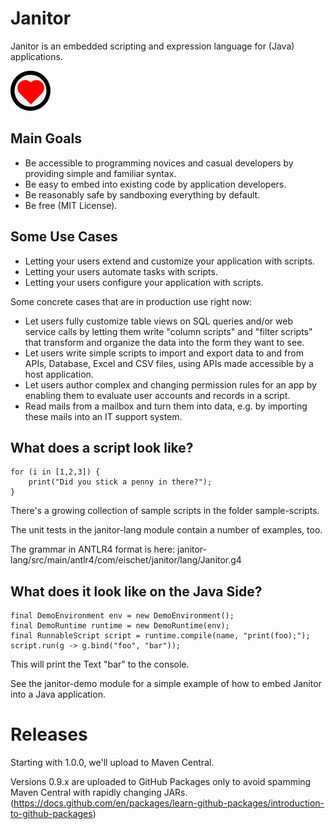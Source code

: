 # Janitor 

Janitor is an embedded scripting and expression language for (Java) applications.

![foo](logos/janitor64.png)

## Main Goals

* Be accessible to programming novices and casual developers by providing simple and familiar syntax.
* Be easy to embed into existing code by application developers.
* Be reasonably safe by sandboxing everything by default.
* Be free (MIT License).


## Some Use Cases

* Letting your users extend and customize your application with scripts.
* Letting your users automate tasks with scripts.
* Letting your users configure your application with scripts.

Some concrete cases that are in production use right now:

* Let users fully customize table views on SQL queries and/or web service calls by letting them write "column scripts"
  and "filter scripts" that transform and organize the data into the form they want to see.
* Let users write simple scripts to import and export data to and from APIs, Database, Excel and CSV files, using APIs 
  made accessible by a host application.
* Let users author complex and changing permission rules for an app by enabling them to evaluate user accounts and records in a script.
* Read mails from a mailbox and turn them into data, e.g. by importing these mails into an IT support system.


## What does a script look like?

```
for (i in [1,2,3]) {
    print("Did you stick a penny in there?");
}
```

There's a growing collection of sample scripts in the folder sample-scripts.

The unit tests in the janitor-lang module contain a number of examples, too. 

The grammar in ANTLR4 format is here: janitor-lang/src/main/antlr4/com/eischet/janitor/lang/Janitor.g4


## What does it look like on the Java Side?

```
final DemoEnvironment env = new DemoEnvironment();
final DemoRuntime runtime = new DemoRuntime(env);
final RunnableScript script = runtime.compile(name, "print(foo);");
script.run(g -> g.bind("foo", "bar"));
```

This will print the Text "bar" to the console.

See the janitor-demo module for a simple example of how to embed Janitor into a Java application.


# Releases

Starting with 1.0.0, we'll upload to Maven Central.

Versions 0.9.x are uploaded to GitHub Packages only to avoid spamming Maven Central with rapidly changing JARs.
(https://docs.github.com/en/packages/learn-github-packages/introduction-to-github-packages)

